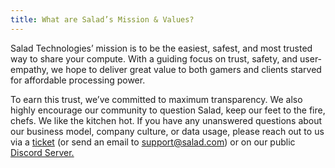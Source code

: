 ```yaml
---
title: What are Salad’s Mission & Values?
---
```


Salad Technologies’ mission is to be the easiest, safest, and most trusted way to share your compute. With a guiding
focus on trust, safety, and user-empathy, we hope to deliver great value to both gamers and clients starved for
affordable processing power.

To earn this trust, we’ve committed to maximum transparency. We also highly encourage our community to question Salad,
keep our feet to the fire, chefs. We like the kitchen hot. If you have any unanswered questions about our business
model, company culture, or data usage, please reach out to us via a
[ticket](/docs/Guides/Your-PC/216-how-to-create-a-support-ticket) (or send an email to
[support@salad.com](mailto:support@salad.com)) or on our public [Discord Server.](https://discord.gg/salad)
